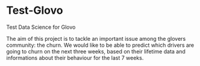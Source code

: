 # Test-Glovo
Test Data Science for Glovo

The aim of this project is to tackle an important issue among the glovers community: the churn.
We would like to be able to predict which drivers are going to churn on the next three weeks,
based on their lifetime data and informations about their behaviour for the last 7 weeks.
